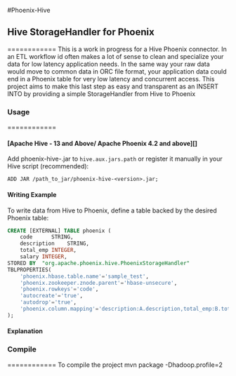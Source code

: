 #Phoenix-Hive
## Hive StorageHandler for Phoenix 
============
This is a work in progress for a Hive Phoenix connector.
In an ETL workflow id often makes a lot of sense to clean and specialize your data for low latency application needs. In the same way your raw data would move to common data in ORC file format, your application data could end in a Phoenix table for very low latency and concurrent access. This project aims to make this last step as easy and transparent as an INSERT INTO by providing a simple StorageHandler from Hive to Phoenix

### Usage
============

#### [Apache Hive - 13 and Above/ Apache Phoenix 4.2 and above][]

Add phoenix-hive-<version>.jar to `hive.aux.jars.path` or register it manually in your Hive script (recommended):
```
ADD JAR /path_to_jar/phoenix-hive-<version>.jar;
```
#### Writing Example
To write data from Hive to Phoenix, define a table backed by the desired Phoenix table:
```SQL
CREATE [EXTERNAL] TABLE phoenix (
    code      STRING,
    description    STRING,
    total_emp INTEGER,
    salary INTEGER,
STORED BY  "org.apache.phoenix.hive.PhoenixStorageHandler"
TBLPROPERTIES(
    'phoenix.hbase.table.name'='sample_test',
    'phoenix.zookeeper.znode.parent'='hbase-unsecure',
    'phoenix.rowkeys'='code',
    'autocreate'='true',
    'autodrop'='true',
    'phoenix.column.mapping'='description:A.description,total_emp:B.total_emp,salary:B.salary'
);
```
#### Explanation


### Compile
============
To compile the project 
mvn package -Dhadoop.profile=2
